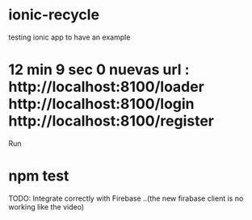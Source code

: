 # ionic-recycle
testing ionic app to have an example 

# 12 min 9 sec 0   nuevas url : http://localhost:8100/loader http://localhost:8100/login http://localhost:8100/register

Run 

# npm test 

TODO: Integrate correctly with Firebase ..(the new firabase client is no working like the video)


